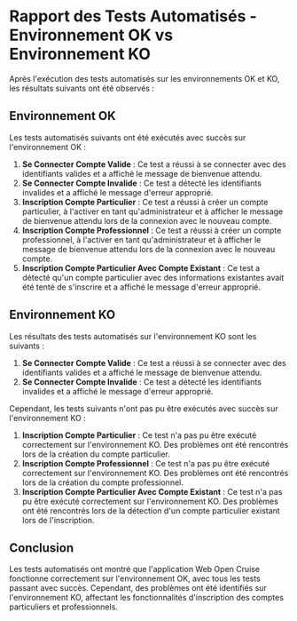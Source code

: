# Rapport des Tests Automatisés - Environnement OK vs Environnement KO

Après l'exécution des tests automatisés sur les environnements OK et KO, les résultats suivants ont été observés :

## Environnement OK

Les tests automatisés suivants ont été exécutés avec succès sur l'environnement OK :

1. **Se Connecter Compte Valide** : Ce test a réussi à se connecter avec des identifiants valides et a affiché le message de bienvenue attendu.
2. **Se Connecter Compte Invalide** : Ce test a détecté les identifiants invalides et a affiché le message d'erreur approprié.
3. **Inscription Compte Particulier** : Ce test a réussi à créer un compte particulier, à l'activer en tant qu'administrateur et à afficher le message de bienvenue attendu lors de la connexion avec le nouveau compte.
4. **Inscription Compte Professionnel** : Ce test a réussi à créer un compte professionnel, à l'activer en tant qu'administrateur et à afficher le message de bienvenue attendu lors de la connexion avec le nouveau compte.
5. **Inscription Compte Particulier Avec Compte Existant** : Ce test a détecté qu'un compte particulier avec des informations existantes avait été tenté de s'inscrire et a affiché le message d'erreur approprié.

## Environnement KO

Les résultats des tests automatisés sur l'environnement KO sont les suivants :

1. **Se Connecter Compte Valide** : Ce test a réussi à se connecter avec des identifiants valides et a affiché le message de bienvenue attendu.
2. **Se Connecter Compte Invalide** : Ce test a détecté les identifiants invalides et a affiché le message d'erreur approprié.

Cependant, les tests suivants n'ont pas pu être exécutés avec succès sur l'environnement KO :

1. **Inscription Compte Particulier** : Ce test n'a pas pu être exécuté correctement sur l'environnement KO. Des problèmes ont été rencontrés lors de la création du compte particulier.
2. **Inscription Compte Professionnel** : Ce test n'a pas pu être exécuté correctement sur l'environnement KO. Des problèmes ont été rencontrés lors de la création du compte professionnel.
3. **Inscription Compte Particulier Avec Compte Existant** : Ce test n'a pas pu être exécuté correctement sur l'environnement KO. Des problèmes ont été rencontrés lors de la détection d'un compte particulier existant lors de l'inscription.

## Conclusion

Les tests automatisés ont montré que l'application Web Open Cruise fonctionne correctement sur l'environnement OK, avec tous les tests passant avec succès. Cependant, des problèmes ont été identifiés sur l'environnement KO, affectant les fonctionnalités d'inscription des comptes particuliers et professionnels.
